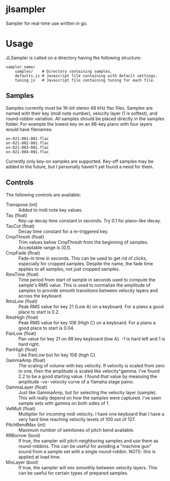 jlsampler
=========

Sampler for real-time use written in go. 

# Usage

JLSampler is called on a directory having the following structure:
```
sampler_name/   
    samples/    # Directory containing samples. 
    defaults.js # Javascript file containing with default settings. 
    tuning.js   # Javascript file containing tuning for each file. 
```

## Samples

Samples currently must be 16-bit stereo 48 kHz flac files. Samples are named
with their key (midi note number), velocity layer (1 is softest), and 
round-robbin variation. All samples should be placed directly in the samples 
folder. For example the lowest key on an 88-key piano with four layers would
have filenames: 
```
on-021-001-001.flac
on-021-002-001.flac
on-021-003-001.flac
on-021-004-001.flac
```

Currently only key-on samples are supported. Key-off samples may be added in 
the future, but I personally haven't yet found a need for them. 

## Controls
 
The following controls are available: 
<dl>
  <dt>Transpose (int)</dt>
  <dd>Added to midi note key values.</dd>

  <dt>Tau (float)</dt>
  <dd>Key-up decay time constant in seconds. 
  Try 0.1 for piano-like decay.</dd>
  
  <dt>TauCut (float)</dt>
  <dd>Decay time constant for a re-triggered key.</dd>
  
  <dt>CropThresh (float)</dt>
  <dd>Trim values below CropThresh from the beginning of samples.
  Acceptable range is [0,1].</dd>
  
  <dt>CropFade (float)</dt>
  <dd>Fade-in time in seconds. This can be used to get rid of clicks, 
  especially for cropped samples. Despite the name, the fade time applies
  to all samples, not just cropped samples.</dd>
  
  <dt>RmsTime (float)</dt>
  <dd>Time period from start of sample in seconds used to compute the sample's
  RMS value. This is used to normalize the amplitude of samples to provide 
  smooth transitions between velocity layers and across the keyboard.</dd>
  
  <dt>RmsLow (float)</dt>
  <dd>Peak RMS value for key 21 (Low A) on a keyboard. For a piano a good 
  place to start is 0.2.</dd>

  <dt>RmsHigh (float)</dt>
  <dd>Peak RMS value for key 108 (High C) on a keyboard. For a piano a good 
  place to start is 0.04.</dd>

  <dt>PanLow (float)</dt>
  <dd>Pan value for key 21 on 88 key keyboard (low A). -1 is hard left and 1 
  is hard right.</dd>

  <dt>PanHigh (float)</dt>
  <dd>Like PanLow but for key 108 (high C).</dd>

  <dt>GammaAmp (float)</dt>
  <dd>The scaling of volume with key velocity. If velocity is scaled from zero 
  to one, then the amplitude is scaled like velocity^gamma. I've found 2.2 to 
  be a good starting value. I found that value by measuing the amplitude -vs- 
  velocity curve of a Yamaha stage paino.</dd>
  
  <dt>GammaLayer (float)</dt>
  <dd>Just like GammaAmp, but for selecting the velocity layer (sample).
  This will really depend on how the samples were captured. I've seen sample 
  sets with gamma on both sides of 1. </dd>
  
  <dt>VelMult (float)</dt>
  <dd>Multiplier for incoming midi velocity. I have one keyboard that I have 
  a very hard time reaching velocity levels of 100 out of 127.</dd>
  
  <dt>PitchBendMax (int)</dt>
  <dd>Maximum number of semitones of pitch bend available.</dd>
  
  <dt>RRBorrow (bool)</dt>
  <dd>If true, the sampler will pitch neighboring samples and use them as 
  round-robbins. This can be useful for avoiding a "machine gun" sound from a 
  sample set with a single round-robbin. NOTE: this is applied at load 
  time.</dd>
  
  <dt>MixLayer (bool)</dt>
  <dd>If true, the sampler will mix smoothly between velocity layers. This
  can be useful for certain types of prepared samples.</dd>
</dl>